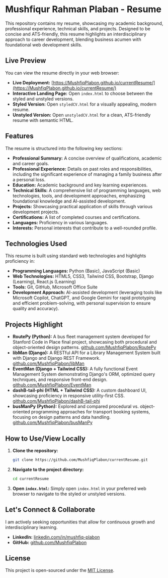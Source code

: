 # Mushfiqur Rahman Plaban - Resume

This repository contains my resume, showcasing my academic background, professional experience, technical skills, and projects. Designed to be concise and ATS-friendly, this resume highlights an interdisciplinary approach to career development, blending business acumen with foundational web development skills.

## Live Preview

You can view the resume directly in your web browser:

*   **Live Deployment:** [https://MushfiqPlabon.github.io/currentResume/](https://MushfiqPlabon.github.io/currentResume/)
*   **Interactive Landing Page:** Open `index.html` to choose between the styled and unstyled versions.
*   **Styled Version:** Open `styledCV.html` for a visually appealing, modern resume.
*   **Unstyled Version:** Open `unstyledCV.html` for a clean, ATS-friendly resume with semantic HTML.

## Features

The resume is structured into the following key sections:

*   **Professional Summary:** A concise overview of qualifications, academic and career goals.
*   **Professional Experience:** Details on past roles and responsibilities, including the significant experience of managing a family business after a personal loss.
*   **Education:** Academic background and key learning experiences.
*   **Technical Skills:** A comprehensive list of programming languages, web technologies, tools, and development approaches, emphasizing foundational knowledge and AI-assisted development.
*   **Projects:** Showcasing practical application of skills through various development projects.
*   **Certifications:** A list of completed courses and certifications.
*   **Languages:** Proficiency in various languages.
*   **Interests:** Personal interests that contribute to a well-rounded profile.

## Technologies Used

This resume is built using standard web technologies and highlights proficiency in:

*   **Programming Languages:** Python (Basic), JavaScript (Basic)
*   **Web Technologies:** HTML5, CSS3, Tailwind CSS, Bootstrap, Django (Learning), React.js (Learning)
*   **Tools:** Git, GitHub, Microsoft Office Suite
*   **Development Approach:** AI-assisted development (leveraging tools like Microsoft Copilot, ChatGPT, and Google Gemini for rapid prototyping and efficient problem-solving, with personal supervision to ensure quality and accuracy).

## Projects Highlight

*   **RoutePy (Python):** A bus fleet management system developed for Stanford Code in Place final project, showcasing both procedural and object-oriented design patterns.
    [github.com/MushfiqPlabon/RoutePy](https://github.com/MushfiqPlabon/RoutePy)
*   **libMan (Django):** A RESTful API for a Library Management System built with Django and Django REST Framework.
    [github.com/MushfiqPlabon/libMan](https://github.com/MushfiqPlabon/libMan)
*   **EventMan (Django + Tailwind CSS):** A fully functional Event Management System demonstrating Django's ORM, optimized query techniques, and responsive front-end design.
    [github.com/MushfiqPlabon/EventMan](https://github.com/MushfiqPlabon/EventMan)
*   **dashB-tail-phi (HTML + Tailwind CSS):** A custom dashboard UI, showcasing proficiency in responsive utility-first CSS.
    [github.com/MushfiqPlabon/dashB-tail-phi](https://github.com/MushfiqPlabon/dashB-tail-phi)
*   **busManPy (Python):** Explored and compared procedural vs. object-oriented programming approaches for transport booking systems, focusing on design patterns and data handling.
    [github.com/MushfiqPlabon/busManPy](https://github.com/MushfiqPlabon/busManPy)

## How to Use/View Locally

1.  **Clone the repository:**
    ```bash
    git clone https://github.com/MushfiqPlabon/currentResume.git
    ```
2.  **Navigate to the project directory:**
    ```bash
    cd currentResume
    ```
3.  **Open `index.html`:**
    Simply open `index.html` in your preferred web browser to navigate to the styled or unstyled versions.

## Let's Connect & Collaborate

I am actively seeking opportunities that allow for continuous growth and interdisciplinary learning.

*   **LinkedIn:** [linkedin.com/in/mushfiq-plabon](https://www.linkedin.com/in/mushfiq-plabon)
*   **GitHub:** [github.com/MushfiqPlabon](https://github.com/MushfiqPlabon)

## License

This project is open-sourced under the [MIT License](LICENSE).